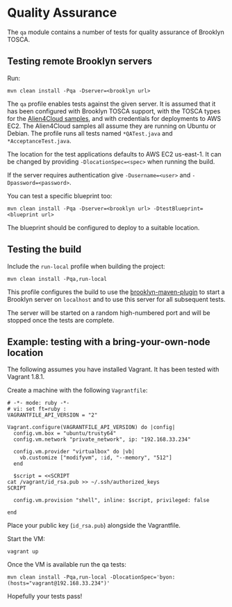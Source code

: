 # Quality Assurance

The `qa` module contains a number of tests for quality assurance of Brooklyn TOSCA.


## Testing remote Brooklyn servers

Run:
    
    mvn clean install -Pqa -Dserver=<brooklyn url>

The `qa` profile enables tests against the given server. It is assumed that it
has been configured with Brooklyn TOSCA support, with the TOSCA types for the
[Alien4Cloud samples](https://github.com/alien4cloud/samples), and with credentials for
deployments to AWS EC2. The Alien4Cloud samples all assume they are running on Ubuntu or 
Debian. The profile runs all tests named `*QATest.java` and `*AcceptanceTest.java`. 

The location for the test applications defaults to AWS EC2 us-east-1. It can be changed 
by providing `-DlocationSpec=<spec>` when running the build.

If the server requires authentication give `-Dusername=<user>` and `-Dpassword=<password>`.

You can test a specific blueprint too:

    mvn clean install -Pqa -Dserver=<brooklyn url> -DtestBlueprint=<blueprint url>
 
The blueprint should be configured to deploy to a suitable location.


## Testing the build

Include the `run-local` profile when building the project:

    mvn clean install -Pqa,run-local
    
This profile configures the build to use the
[brooklyn-maven-plugin](http://brooklyncentral.github.io/brooklyn-maven-plugin/index.html)
to start a Brooklyn server on `localhost` and to use this server for all subsequent tests.

The server will be started on a random high-numbered port and will be stopped once the tests
are complete.


## Example: testing with a bring-your-own-node location

The following assumes you have installed Vagrant. It has been tested with Vagrant 1.8.1.

Create a machine with the following `Vagrantfile`:

    # -*- mode: ruby -*-
    # vi: set ft=ruby :
    VAGRANTFILE_API_VERSION = "2"
    
    Vagrant.configure(VAGRANTFILE_API_VERSION) do |config|
      config.vm.box = "ubuntu/trusty64"
      config.vm.network "private_network", ip: "192.168.33.234"
    
      config.vm.provider "virtualbox" do |vb|
        vb.customize ["modifyvm", :id, "--memory", "512"]
      end
    
      $script = <<SCRIPT
    cat /vagrant/id_rsa.pub >> ~/.ssh/authorized_keys
    SCRIPT
    
      config.vm.provision "shell", inline: $script, privileged: false
    
    end
    
Place your public key (`id_rsa.pub`) alongside the Vagrantfile.

Start the VM:

    vagrant up
   
Once the VM is available run the qa tests:

    mvn clean install -Pqa,run-local -DlocationSpec='byon:(hosts="vagrant@192.168.33.234")'

Hopefully your tests pass!
